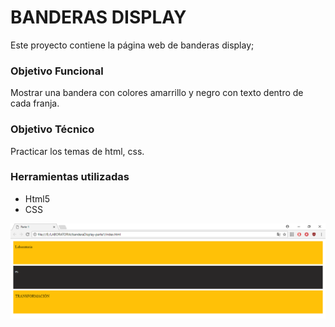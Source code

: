 # BANDERAS DISPLAY

Este proyecto contiene la página web de banderas display;

### Objetivo Funcional

Mostrar una bandera con colores amarrillo y negro con texto dentro de cada franja.

### Objetivo Técnico

Practicar los temas de html, css.

### Herramientas utilizadas

* Html5
* CSS

![recursos](assets/img/bandera.PNG)
